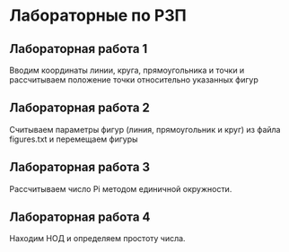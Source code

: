 # Лабораторные по РЗП
## Лабораторная работа 1
Вводим координаты линии, круга, прямоугольника и точки и рассчитываем положение точки относительно указанных фигур
## Лабораторная работа 2
Считываем параметры фигур (линия, прямоугольник и круг) из файла figures.txt и перемещаем фигуры
## Лабораторная работа 3
Рассчитываем число Pi методом единичной окружности.
## Лабораторная работа 4
Находим НОД и определяем простоту числа.